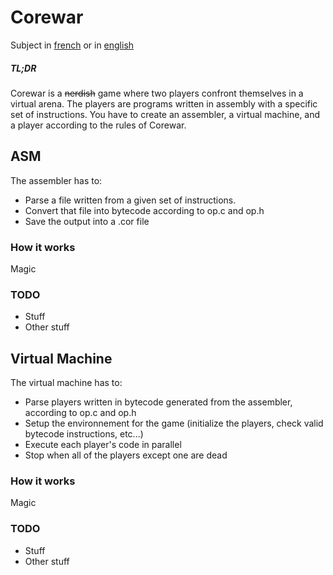 # Corewar

Subject in [french](https://cdn.intra.42.fr/pdf/pdf/30/corewar.fr.pdf) or in [english](https://cdn.intra.42.fr/pdf/pdf/963/corewar.en.pdf)

##### TL;DR
Corewar is a ~~nerdish~~ game where two players confront themselves in a virtual arena.
The players are programs written in assembly with a specific set of instructions.
You have to create an assembler, a virtual machine, and a player according to the rules of Corewar.

## ASM

The assembler has to:
- Parse a file written from a given set of instructions.
- Convert that file into bytecode according to op.c and op.h
- Save the output into a .cor file

### How it works

Magic

### TODO

- Stuff
- Other stuff

## Virtual Machine

The virtual machine has to:
- Parse players written in bytecode generated from the assembler, according to op.c and op.h
- Setup the environnement for the game (initialize the players, check valid bytecode instructions, etc...)
- Execute each player's code in parallel
- Stop when all of the players except one are dead

### How it works

Magic

### TODO

- Stuff
- Other stuff
